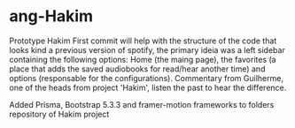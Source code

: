 # ang-Hakim
Prototype Hakim
First commit will help with the structure of the code that looks kind a previous version of spotify, the primary ideia was a left sidebar containing the following options: Home (the maing page), the favorites (a place that adds the saved audiobooks for read/hear another time) and options (responsable for the configurations).
Commentary from Guilherme, one of the heads from project 'Hakim', listen the past to hear the difference.

Added Prisma, Bootstrap 5.3.3 and framer-motion frameworks to folders repository of Hakim project 
